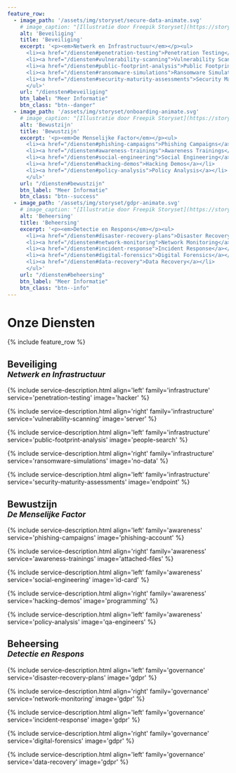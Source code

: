 ```yaml
---
feature_row:
  - image_path: '/assets/img/storyset/secure-data-animate.svg'
    # image_caption: "[Illustratie door Freepik Storyset](https://storyset.com)"
    alt: 'Beveiliging'
    title: 'Beveiliging'
    excerpt: '<p><em>Netwerk en Infrastructuur</em></p><ul>
      <li><a href="/diensten#penetration-testing">Penetration Testing</a></li>
      <li><a href="/diensten#vulnerability-scanning">Vulnerability Scanning</a></li>
      <li><a href="/diensten#public-footprint-analysis">Public Footprint Analysis</a></li>
      <li><a href="/diensten#ransomware-simulations">Ransomware Simulations</a></li>
      <li><a href="/diensten#security-maturity-assessments">Security Maturity Assessments</a></li>
      </ul>'
    url: "/diensten#beveiliging"
    btn_label: "Meer Informatie"
    btn_class: "btn--danger"
  - image_path: '/assets/img/storyset/onboarding-animate.svg'
    # image_caption: "[Illustratie door Freepik Storyset](https://storyset.com)"
    alt: 'Bewustzijn'
    title: 'Bewustzijn'
    excerpt: '<p><em>De Menselijke Factor</em></p><ul>
      <li><a href="/diensten#phishing-campaigns">Phishing Campaigns</a></li>
      <li><a href="/diensten#awareness-trainings">Awareness Trainings</a></li>
      <li><a href="/diensten#social-engineering">Social Engineering</a></li>
      <li><a href="/diensten#hacking-demos">Hacking Demos</a></li>
      <li><a href="/diensten#policy-analysis">Policy Analysis</a></li>
      </ul>'
    url: "/diensten#bewustzijn"
    btn_label: "Meer Informatie"
    btn_class: "btn--success"
  - image_path: '/assets/img/storyset/gdpr-animate.svg'
    # image_caption: "[Illustratie door Freepik Storyset](https://storyset.com)"
    alt: 'Beheersing'
    title: 'Beheersing'
    excerpt: '<p><em>Detectie en Respons</em></p><ul>
      <li><a href="/diensten#disaster-recovery-plans">Disaster Recovery Plans</a></li>
      <li><a href="/diensten#network-monitoring">Network Monitoring</a></li>
      <li><a href="/diensten#incident-response">Incident Response</a></li>
      <li><a href="/diensten#digital-forensics">Digital Forensics</a></li>
      <li><a href="/diensten#data-recovery">Data Recovery</a></li>
      </ul>'
    url: "/diensten#beheersing"
    btn_label: "Meer Informatie"
    btn_class: "btn--info"
---
```


<h1>Onze Diensten</h1>

{% include feature_row %}

<h2 id="beveiliging">Beveiliging<br/><small><em>Netwerk en Infrastructuur</em></small></h2>

{% include service-description.html
    align='left'
    family='infrastructure'
    service='penetration-testing'
    image='hacker'
%}

{% include service-description.html
    align='right'
    family='infrastructure'
    service='vulnerability-scanning'
    image='server'
%}

{% include service-description.html
    align='left'
    family='infrastructure'
    service='public-footprint-analysis'
    image='people-search'
%}

{% include service-description.html
    align='right'
    family='infrastructure'
    service='ransomware-simulations'
    image='no-data'
%}

{% include service-description.html
    align='left'
    family='infrastructure'
    service='security-maturity-assessments'
    image='endpoint'
%}

<h2 id="bewustzijn">Bewustzijn<br/><small><em>De Menselijke Factor</em></small></h2>

{% include service-description.html
    align='left'
    family='awareness'
    service='phishing-campaigns'
    image='phishing-account'
%}

{% include service-description.html
    align='right'
    family='awareness'
    service='awareness-trainings'
    image='attached-files'
%}

{% include service-description.html
    align='left'
    family='awareness'
    service='social-engineering'
    image='id-card'
%}

{% include service-description.html
    align='right'
    family='awareness'
    service='hacking-demos'
    image='programming'
%}

{% include service-description.html
    align='left'
    family='awareness'
    service='policy-analysis'
    image='qa-engineers'
%}

<h2 id="beheersing">Beheersing<br/><small><em>Detectie en Respons</em></small></h2>

{% include service-description.html
    align='left'
    family='governance'
    service='disaster-recovery-plans'
    image='gdpr'
%}

{% include service-description.html
    align='right'
    family='governance'
    service='network-monitoring'
    image='gdpr'
%}

{% include service-description.html
    align='left'
    family='governance'
    service='incident-response'
    image='gdpr'
%}

{% include service-description.html
    align='right'
    family='governance'
    service='digital-forensics'
    image='gdpr'
%}

{% include service-description.html
    align='left'
    family='governance'
    service='data-recovery'
    image='gdpr'
%}